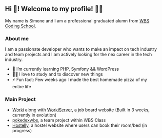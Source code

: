 ## Hi 👋! Welcome to my profile! 👨‍💻

My name is Simone and I am a professional graduated alumn from [WBS Coding School](https://www.wbscodingschool.com/).

### About me

I am a passionate developer who wants to make an impact on tech industry and team projects and I am actively looking for the nex career in the tech industry.

- 🌱 I’m currently learning PHP, Symfony && WordPress
- 🐱‍🏍 I love to study and to discover new things 
- ⚡ Fun fact: Few weeks ago I made the best homemade pizza of my entire life


### Main Project 

- [Worki](https://github.com/simo54/worki) along with [WorkiServer](https://github.com/simo54/workiServer), a job board website (Built in 3 weeks, currently in evolution)
- [pokedexwbs](https://github.com/simo54/pokedexwbs), a team project within WBS Class
- [Hostelly](https://github.com/simo54/Hostel_php), a hostel website where users can book their room/bed (in progress) 
